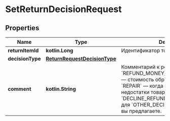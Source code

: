 
# SetReturnDecisionRequest

## Properties
| Name | Type | Description | Notes |
| ------------ | ------------- | ------------- | ------------- |
| **returnItemId** | **kotlin.Long** | Идентификатор товара в возврате. |  |
| **decisionType** | [**ReturnRequestDecisionType**](ReturnRequestDecisionType.md) |  |  |
| **comment** | **kotlin.String** | Комментарий к решению. Укажите:  * для &#x60;REFUND_MONEY_INCLUDING_SHIPMENT&#x60;— стоимость обратной пересылки;  * для &#x60;REPAIR&#x60; — когда вы устраните недостатки товара;  * для &#x60;DECLINE_REFUND&#x60; — причину отказа;  * для &#x60;OTHER_DECISION&#x60; — какое решение вы предлагаете.  |  [optional] |



